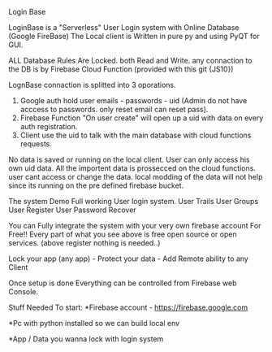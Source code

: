 Login Base

LoginBase is a "Serverless" User Login system with Online Database (Google FireBase)
The Local client is Written in pure py and using PyQT for GUI.

ALL Database Rules Are Locked. both Read and Write.
any connaction to the DB is by Firebase Cloud Function (provided with this git {JS10})

LognBase connaction is splitted into 3 oporations.

1) Google auth hold user emails - passwords - uid  (Admin do not have acccess to passwords. only reset email can reset pass).
2) Firebase Function "On user create" will open up a uid with data on every auth registration.
3) Client use the uid to talk with the main database with cloud functions requests.

No data is saved or running on the local client.
User can only access his own uid data.
All the importent data is prossecced on the cloud functions. user cant access or change the data. local modding of the data will not help since its running on the pre defined firebase bucket.


The system Demo Full working User login system.
User Trails
User Groups
User Register
User Password Recover

You can Fully integrate the system with your very own firebase account For Free!!
Every part of what you see above is free open source or open services. (above register nothing is needed..)

Lock your app (any app) - Protect your data - Add Remote ability to any Client

Once setup is done Everything can be controlled from Firebase web Console.

Stuff Needed To start:
  *Firebase account - https://firebase.google.com

  *Pc with python installed so we can build local env

  *App / Data you wanna lock with login system

